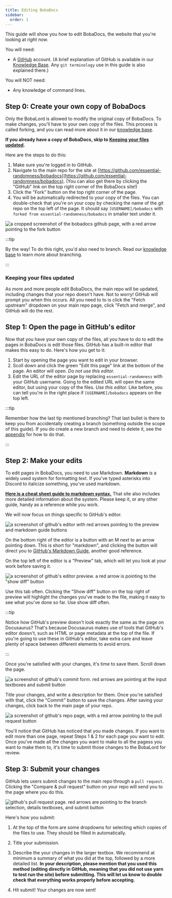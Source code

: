 ```yaml
---
title: Editing BobaDocs
sidebar:
  order: 1
---
```


This guide will show you how to edit BobaDocs, the website that you're looking
at _right now._

You will need:

- A [GitHub](https://github.com) account. (A brief explanation of GitHub is
  available in our
  [Knowledge Base](/docs/volunteering/coding/github/understanding-github). Any
  `git terminology` use in this guide is also explained there.)

You will NOT need:

- Any knowledge of command lines.

## Step 0: Create your own copy of BobaDocs

Only the BobaLord is allowed to modify the original copy of BobaDocs. To make
changes, you'll have to your own copy of the files. This process is called
forking, and you can read more about it in our
[knowledge base](/docs/volunteering/coding/github/understanding-github).

**If you already have a copy of BobaDocs, skip to
[Keeping your files updated](#keeping-your-files-updated).**

Here are the steps to do this:

1. Make sure you're logged in to GitHub.
2. Navigate to the main repo for the site at
   [https://github.com/essential-randomness/bobadocs](https://github.com/essential-randomness/bobadocs).
   (You can also get there by clicking the "GitHub" link on the top right corner
   of the BobaDocs site!)
3. Click the "Fork" button on the top right corner of the page.
4. You will be automatically redirected to your copy of the files. You can
   double-check that you're on your copy by checking the name of the git repo on
   the top left of the page. It should say `[USERNAME]/bobadocs` with
   `forked from essential-randomness/bobadocs` in smaller text under it.

![a cropped screenshot of the bobadocs github page, with a red arrow pointing to the fork button](/img/volunteer/bobadocsfork.jpg)

:::tip

By the way! To do this right, you'd also need to branch. Read our
[knowledge base](/docs/volunteering/coding/github/understanding-github) to learn
more about branching.

:::

### Keeping your files updated

As more and more people edit BobaDocs, the main repo will be updated, including
changes that your repo doesn't have. Not to worry! GitHub will prompt you when
this occurs. All you need to to is click the "Fetch upstream" dropdown on your
main repo page, click "Fetch and merge", and GitHub will do the rest.

## Step 1: Open the page in GitHub's editor

Now that you have your own copy of the files, all you have to do to edit the
pages in BobaDocs is edit those files. GitHub has a built-in editor that makes
this easy to do. Here's how you get to it:

1. Start by opening the page you want to edit in your browser.
2. Scoll down and click the green "Edit this page" link at the bottom of the
   page. An editor will open. _Do not use this editor._
3. Edit the URL of the editor page by replacing `essential-randomness` with your
   GitHub username. Going to the edited URL will open the same editor, but using
   your copy of the files. _Use this editor._ Like before, you can tell you're
   in the right place if `[USERNAME]/bobadocs` appears on the top left.

:::tip

Remember how the last tip mentioned branching? That last bullet is there to keep
you from accidentally creating a branch (something outside the scope of this
guide). If you do create a new branch and need to delete it, see the
[appendix](./editing-bobadocs-appendix/#deleting-a-branch) for how to do that.

:::

## Step 2: Make your edits

To edit pages in BobaDocs, you need to use Markdown. **Markdown** is a widely
used system for formatting text. If you've typed asterisks into Discord to
italicize something, you've used markdown.

[**Here is a cheat sheet guide to markdown syntax.**](https://www.markdownguide.org/cheat-sheet/)
That site also includes more detailed information about the system. Please keep
it, or any other guide, handy as a reference while you work.

We will now focus on things specific to GitHub's editor.

![a screenshot of github's editor with red arrows pointing to the preview and markdown guide buttons](/img/volunteer/bobadocseditor.jpg)

On the bottom right of the editor is a button with an M next to an arrow
pointing down. This is short for "markdown", and clicking the button will direct
you to
[GitHub's Markdown Guide](https://guides.github.com/features/mastering-markdown/),
another good reference.

On the top left of the editor is a "Preview" tab, which will let you look at
your work before saving it.

![a screenshot of github's editor preview. a red arrow is pointing to the "show diff" button](/img/volunteer/bobadocspreview.jpg)

Use this tab often. Clicking the "Show diff" button on the top right of preview
will highlight the changes you've made to the file, making it easy to see what
you've done so far. Use show diff often.

:::tip

Notice how GitHub's preview doesn't look exactly the same as the page on
Docusaurus? That's because Docusaurus makes use of tools that GitHub's editor
doesn't, such as HTML or page metadata at the top of the file. If you're going
to use these in GitHub's editor, take extra care and leave plenty of space
between different elements to avoid errors.

:::

Once you're satisfied with your changes, it's time to save them. Scroll down the
page.

![a screenshot of github's commit form. red arrows are pointing at the input textboxes and submit button](/img/volunteer/bobadocscommit.jpg)

Title your changes, and write a description for them. Once you're satisfied with
that, click the "Commit" button to save the changes. After saving your changes,
click back to the main page of your repo.

![a screenshot of github's repo page, with a red arrow pointing to the pull request button](/img/volunteer/bobadocsaftercommit.jpg)

You'll notice that GitHub has noticed that you made changes. If you want to edit
more than one page, repeat Steps 1 & 2 for each page you want to edit. Once
you've made all the changes you want to make to all the pagess you want to make
them to, it's time to submit those changes to the BobaLord for review.

## Step 3: Submit your changes

GitHub lets users submit changes to the main repo through a `pull request`.
Clicking the "Compare & pull request" button on your repo will send you to the
page where you do this.

![github's pull request page. red arrows are pointing to the branch selection, details textboxes, and submit button](/img/volunteer/bobadocspullrequest.jpg)

Here's how you submit:

1. At the top of the form are some dropdowns for selecting which copies of the
   files to use. They should be filled in automatically.

2. Title your submission.

3. Describe the your changes in the larger textbox. We recommend at minimum a
   summary of what you did at the top, followed by a more detailed list. **In
   your description, please mention that you used this method (editing directly
   in GitHub, meaning that you did not use yarn to test run the site) before
   submitting. This will let us know to double check that everything works
   properly before accepting.**

4. Hit submit! Your changes are now sent!
